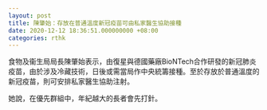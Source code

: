 ```yaml
---
layout: post
title: 陳肇始：存放在普通溫度新冠疫苗可由私家醫生協助接種
date: 2020-12-12 18:36:51.000000000 +08:00
categories: rthk
---
```


食物及衞生局局長陳肇始表示，由復星與德國藥廠BioNTech合作研發的新冠肺炎疫苗，由於涉及冷藏技術，日後或需當局作中央統籌接種。至於存放於普通溫度的新冠疫苗，則可安排私家醫生協助注射。

她說，在優先群組中，年紀越大的長者會先打針。
